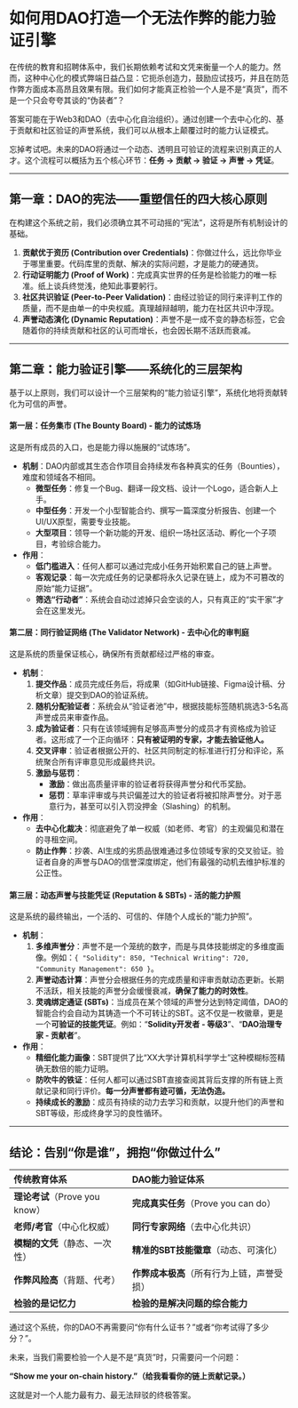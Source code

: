 # 如何用DAO打造一个无法作弊的能力验证引擎

在传统的教育和招聘体系中，我们长期依赖考试和文凭来衡量一个人的能力。然而，这种中心化的模式弊端日益凸显：它扼杀创造力，鼓励应试技巧，并且在防范作弊方面成本高昂且效果有限。我们如何才能真正检验一个人是不是“真货”，而不是一个只会夸夸其谈的“伪装者”？

答案可能在于Web3和DAO（去中心化自治组织）。通过创建一个去中心化的、基于贡献和社区验证的声誉系统，我们可以从根本上颠覆过时的能力认证模式。

忘掉考试吧。未来的DAO将通过一个动态、透明且可验证的流程来识别真正的人才。这个流程可以概括为五个核心环节：**任务 -> 贡献 -> 验证 -> 声誉 -> 凭证**。

---

## 第一章：DAO的宪法——重塑信任的四大核心原则

在构建这个系统之前，我们必须确立其不可动摇的“宪法”，这将是所有机制设计的基础。

1.  **贡献优于资历 (Contribution over Credentials)**：你做过什么，远比你毕业于哪里重要。代码库里的贡献、解决的实际问题，才是能力的硬通货。
2.  **行动证明能力 (Proof of Work)**：完成真实世界的任务是检验能力的唯一标准。纸上谈兵终觉浅，绝知此事要躬行。
3.  **社区共识验证 (Peer-to-Peer Validation)**：由经过验证的同行来评判工作的质量，而不是由单一的中央权威。真理越辩越明，能力在社区共识中浮现。
4.  **声誉动态演化 (Dynamic Reputation)**：声誉不是一成不变的静态标签，它会随着你的持续贡献和社区的认可而增长，也会因长期不活跃而衰减。

---

## 第二章：能力验证引擎——系统化的三层架构

基于以上原则，我们可以设计一个三层架构的“能力验证引擎”，系统化地将贡献转化为可信的声誉。

#### 第一层：任务集市 (The Bounty Board) - 能力的试炼场

这是所有成员的入口，也是能力得以施展的“试炼场”。

*   **机制**：DAO内部或其生态合作项目会持续发布各种真实的任务（Bounties），难度和领域各不相同。
    *   **微型任务**：修复一个Bug、翻译一段文档、设计一个Logo，适合新人上手。
    *   **中型任务**：开发一个小型智能合约、撰写一篇深度分析报告、创建一个UI/UX原型，需要专业技能。
    *   **大型项目**：领导一个新功能的开发、组织一场社区活动、孵化一个子项目，考验综合能力。
*   **作用**：
    *   **低门槛进入**：任何人都可以通过完成小任务开始积累自己的链上声誉。
    *   **客观记录**：每一次完成任务的记录都将永久记录在链上，成为不可篡改的原始“能力证据”。
    *   **筛选“行动者”**：系统会自动过滤掉只会空谈的人，只有真正的“实干家”才会在这里发光。

#### 第二层：同行验证网络 (The Validator Network) - 去中心化的审判庭

这是系统的质量保证核心，确保所有贡献都经过严格的审查。

*   **机制**：
    1.  **提交作品**：成员完成任务后，将成果（如GitHub链接、Figma设计稿、分析文章）提交到DAO的验证系统。
    2.  **随机分配验证者**：系统会从“验证者池”中，根据技能标签随机挑选3-5名高声誉成员来审查作品。
    3.  **成为验证者**：只有在该领域拥有足够高声誉分的成员才有资格成为验证者。这形成了一个正向循环：**只有被证明的专家，才能去验证他人。**
    4.  **交叉评审**：验证者根据公开的、社区共同制定的标准进行打分和评论，系统聚合所有评审意见形成最终共识。
    5.  **激励与惩罚**：
        *   **激励**：做出高质量评审的验证者将获得声誉分和代币奖励。
        *   **惩罚**：草率评审或与共识偏差过大的验证者将被扣除声誉分。对于恶意行为，甚至可以引入罚没押金（Slashing）的机制。
*   **作用**：
    *   **去中心化裁决**：彻底避免了单一权威（如老师、考官）的主观偏见和潜在的寻租空间。
    *   **防止作弊**：抄袭、AI生成的劣质品很难通过多位领域专家的交叉验证。验证者自身的声誉与DAO的信誉深度绑定，他们有最强的动机去维护标准的公正性。

#### 第三层：动态声誉与技能凭证 (Reputation & SBTs) - 活的能力护照

这是系统的最终输出，一个活的、可信的、伴随个人成长的“能力护照”。

*   **机制**：
    1.  **多维声誉分**：声誉不是一个笼统的数字，而是与具体技能绑定的多维度画像。例如：`{ "Solidity": 850, "Technical Writing": 720, "Community Management": 650 }`。
    2.  **声誉动态计算**：声誉分会根据任务的完成质量和评审贡献动态更新。长期不活跃，相关技能的声誉分会缓慢衰减，**确保了能力的时效性**。
    3.  **灵魂绑定通证 (SBTs)**：当成员在某个领域的声誉分达到特定阈值，DAO的智能合约会自动为其铸造一个不可转让的SBT。这不仅是一枚徽章，更是一个**可验证的技能凭证**。例如：“**Solidity开发者 - 等级3**”、“**DAO治理专家 - 贡献者**”。
*   **作用**：
    *   **精细化能力画像**：SBT提供了比“XX大学计算机科学学士”这种模糊标签精确无数倍的能力证明。
    *   **防吹牛的铁证**：任何人都可以通过SBT直接查阅其背后支撑的所有链上贡献记录和同行评价。**每一分声誉都有迹可循，无法伪造。**
    *   **持续成长的激励**：成员有持续的动力去学习和贡献，以提升他们的声誉和SBT等级，形成终身学习的良性循环。

---

## 结论：告别“你是谁”，拥抱“你做过什么”

| 传统教育体系 | DAO能力验证体系 |
| :--- | :--- |
| **理论考试**（Prove you know） | **完成真实任务**（Prove you can do） |
| **老师/考官**（中心化权威） | **同行专家网络**（去中心化共识） |
| **模糊的文凭**（静态、一次性） | **精准的SBT技能徽章**（动态、可演化） |
| **作弊风险高**（背题、代考） | **作弊成本极高**（所有行为上链，声誉受损） |
| **检验的是记忆力** | **检验的是解决问题的综合能力** |

通过这个系统，你的DAO不再需要问“你有什么证书？”或者“你考试得了多少分？”。

未来，当我们需要检验一个人是不是“真货”时，只需要问一个问题：

**“Show me your on-chain history.”（给我看看你的链上贡献记录。）**

这就是对一个人能力最有力、最无法辩驳的终极答案。